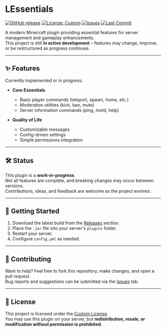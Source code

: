 # LEssentials

[![GitHub release](https://img.shields.io/github/v/release/isa3527/LEssentials?style=for-the-badge)](../../releases)
[![License: Custom](https://img.shields.io/badge/License-Custom-blue?style=for-the-badge)](LICENSE)
[![Issues](https://img.shields.io/github/issues/isa3527/LEssentials?style=for-the-badge)](../../issues)
[![Last Commit](https://img.shields.io/github/last-commit/isa3527/LEssentials?style=for-the-badge)](../../commits/main)

A modern Minecraft plugin providing essential features for server management and gameplay enhancements.  
This project is still **in active development** – features may change, improve, or be restructured as progress continues.

---

## ✨ Features

Currently implemented or in progress:

- **Core Essentials**
  - Basic player commands (teleport, spawn, home, etc.)
  - Moderation utilities (kick, ban, mute)
  - Server information commands (ping, motd, help)

- **Quality of Life**
  - Customizable messages
  - Config-driven settings
  - Simple permissions integration

---

## 🛠️ Status

This plugin is a **work-in-progress**.  
Not all features are complete, and breaking changes may occur between versions.  
Contributions, ideas, and feedback are welcome as the project evolves.

---

## 🚀 Getting Started

1. Download the latest build from the [Releases](../../releases) section.  
2. Place the `.jar` file into your server's `plugins` folder.  
3. Restart your server.  
4. Configure `config.yml` as needed.

---

## 🤝 Contributing

Want to help? Feel free to fork this repository, make changes, and open a pull request.  
Bug reports and suggestions can be submitted via the [Issues](../../issues) tab.

---

## 📜 License

This project is licensed under the [Custom License](LICENSE).  
You may use this plugin on your server, but **redistribution, resale, or modification without permission is prohibited**.
